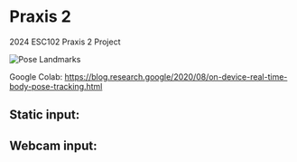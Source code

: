 # Praxis 2
2024 ESC102 Praxis 2 Project

![Pose Landmarks](resources/pose-landmarks.jpeg)

Google Colab: https://blog.research.google/2020/08/on-device-real-time-body-pose-tracking.html

## Static input:

## Webcam input:

